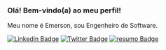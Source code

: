 ### Olá! Bem-vindo(a) ao meu perfil!

Meu nome é Emerson, sou Engenheiro de Software.

[![Linkedin Badge](https://img.shields.io/badge/-LinkedIn-blue?style=flat-square&logo=Linkedin&logoColor=white&link=https://www.linkedin.com/in/rebeccamanzi/)](https://www.linkedin.com/in/dantasemerson/)
[![Twitter Badge](https://img.shields.io/badge/-Twitter-1ca0f1?style=flat-square&labelColor=1ca0f1&logo=twitter&logoColor=white&link=https://twitter.com/lgdbittencourt)](https://twitter.com/emerson.dantass)
[![resumo Badge](https://img.shields.io/website?up_message=Site-Resumo&url=https%3A%2F%2Femersondantas.eti.br)](https://emersondantas.eti.br)
